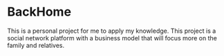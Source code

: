# BackHome
This is a personal project for me to apply my knowledge. This project is a social network platform with a business model that will focus more on the family and relatives.
